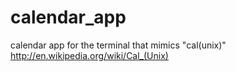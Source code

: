 # calendar_app
calendar app for the terminal that mimics "cal(unix)" http://en.wikipedia.org/wiki/Cal_(Unix)
